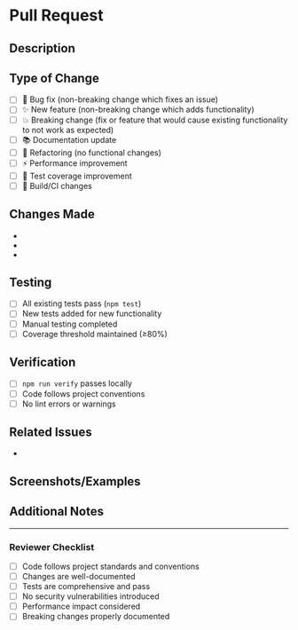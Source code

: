 # Pull Request

## Description

<!-- Provide a brief description of the changes in this PR -->

## Type of Change

<!-- Mark the relevant option with an "x" -->

- [ ] 🐛 Bug fix (non-breaking change which fixes an issue)
- [ ] ✨ New feature (non-breaking change which adds functionality)
- [ ] 💥 Breaking change (fix or feature that would cause existing functionality to not work as expected)
- [ ] 📚 Documentation update
- [ ] 🔧 Refactoring (no functional changes)
- [ ] ⚡ Performance improvement
- [ ] 🧪 Test coverage improvement
- [ ] 🔨 Build/CI changes

## Changes Made

<!-- List the specific changes made in this PR -->

-
-
-

## Testing

<!-- Describe how you tested these changes -->

- [ ] All existing tests pass (`npm test`)
- [ ] New tests added for new functionality
- [ ] Manual testing completed
- [ ] Coverage threshold maintained (≥80%)

## Verification

<!-- Confirm you've run the verification steps -->

- [ ] `npm run verify` passes locally
- [ ] Code follows project conventions
- [ ] No lint errors or warnings

## Related Issues

<!-- Link any related issues using "Fixes #123" or "Closes #123" -->

-

## Screenshots/Examples

<!-- If applicable, add screenshots or code examples -->

## Additional Notes

<!-- Any additional information, concerns, or context for reviewers -->

---

### Reviewer Checklist

- [ ] Code follows project standards and conventions
- [ ] Changes are well-documented
- [ ] Tests are comprehensive and pass
- [ ] No security vulnerabilities introduced
- [ ] Performance impact considered
- [ ] Breaking changes properly documented
